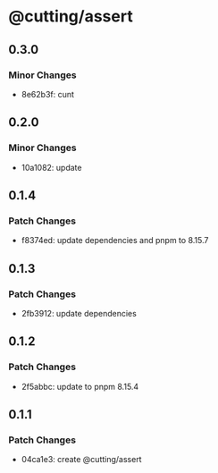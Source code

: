 # @cutting/assert

## 0.3.0

### Minor Changes

- 8e62b3f: cunt

## 0.2.0

### Minor Changes

- 10a1082: update

## 0.1.4

### Patch Changes

- f8374ed: update dependencies and pnpm to 8.15.7

## 0.1.3

### Patch Changes

- 2fb3912: update dependencies

## 0.1.2

### Patch Changes

- 2f5abbc: update to pnpm 8.15.4

## 0.1.1

### Patch Changes

- 04ca1e3: create @cutting/assert
